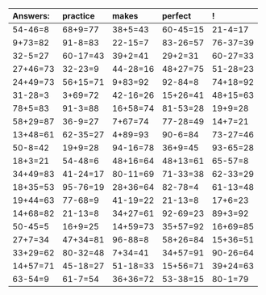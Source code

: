 | Answers: | practice | makes | perfect | ! |
| :--- | :--- | :--- | :--- | :--- |
| 54-46=8 | 68+9=77 | 38+5=43 | 60-45=15 | 21-4=17 | 
| 9+73=82 | 91-8=83 | 22-15=7 | 83-26=57 | 76-37=39 | 
| 32-5=27 | 60-17=43 | 39+2=41 | 29+2=31 | 60-27=33 | 
| 27+46=73 | 32-23=9 | 44-28=16 | 48+27=75 | 51-28=23 | 
| 24+49=73 | 56+15=71 | 9+83=92 | 92-84=8 | 74+18=92 | 
| 31-28=3 | 3+69=72 | 42-16=26 | 15+26=41 | 48+15=63 | 
| 78+5=83 | 91-3=88 | 16+58=74 | 81-53=28 | 19+9=28 | 
| 58+29=87 | 36-9=27 | 7+67=74 | 77-28=49 | 14+7=21 | 
| 13+48=61 | 62-35=27 | 4+89=93 | 90-6=84 | 73-27=46 | 
| 50-8=42 | 19+9=28 | 94-16=78 | 36+9=45 | 93-65=28 | 
| 18+3=21 | 54-48=6 | 48+16=64 | 48+13=61 | 65-57=8 | 
| 34+49=83 | 41-24=17 | 80-11=69 | 71-33=38 | 62-33=29 | 
| 18+35=53 | 95-76=19 | 28+36=64 | 82-78=4 | 61-13=48 | 
| 19+44=63 | 77-68=9 | 41-19=22 | 21-13=8 | 17+6=23 | 
| 14+68=82 | 21-13=8 | 34+27=61 | 92-69=23 | 89+3=92 | 
| 50-45=5 | 16+9=25 | 14+59=73 | 35+57=92 | 16+69=85 | 
| 27+7=34 | 47+34=81 | 96-88=8 | 58+26=84 | 15+36=51 | 
| 33+29=62 | 80-32=48 | 7+34=41 | 34+57=91 | 90-26=64 | 
| 14+57=71 | 45-18=27 | 51-18=33 | 15+56=71 | 39+24=63 | 
| 63-54=9 | 61-7=54 | 36+36=72 | 53-38=15 | 80-1=79 | 
